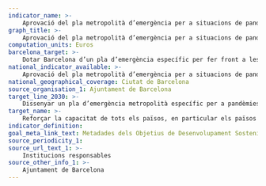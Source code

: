 ```yaml
---
indicator_name: >-
    Aprovació del pla metropolità d’emergència per a situacions de pandèmia
graph_title: >-
    Aprovació del pla metropolità d’emergència per a situacions de pandèmia
computation_units: Euros
barcelona_target: >-
    Dotar Barcelona d’un pla d’emergència específic per fer front a les situacions de pandèmia
national_indicator_available: >-
    Aprovació del pla metropolità d’emergència per a situacions de pandèmia
national_geographical_coverage: Ciutat de Barcelona
source_organisation_1: Ajuntament de Barcelona
target_line_2030: >-
    Dissenyar un pla d’emergència metropolità específic per a pandèmies, que prevegi les actuacions urgents (identificació de locals i espais per reconvertir, adquisició i emmagatzematge de material i equipament de protecció, funcionament dels serveis bàsics, comunicació, etc.), d’acord amb el que estipula el Pacte per la Recuperació de Barcelona
target_name: >-
    Reforçar la capacitat de tots els països, en particular els països en desenvolupament, en matèria d’alerta primerenca, reducció de riscos i gestió dels riscos per a la salut nacional i mundial
indicator_definition:
goal_meta_link_text: Metadades dels Objetius de Desenvolupament Sostenible de les Nacions Unides (pdf 894kB)
source_periodicity_1: 
source_url_text_1: >-
    Institucions responsables
source_other_info_1: >-
    Ajuntament de Barcelona
---
```

